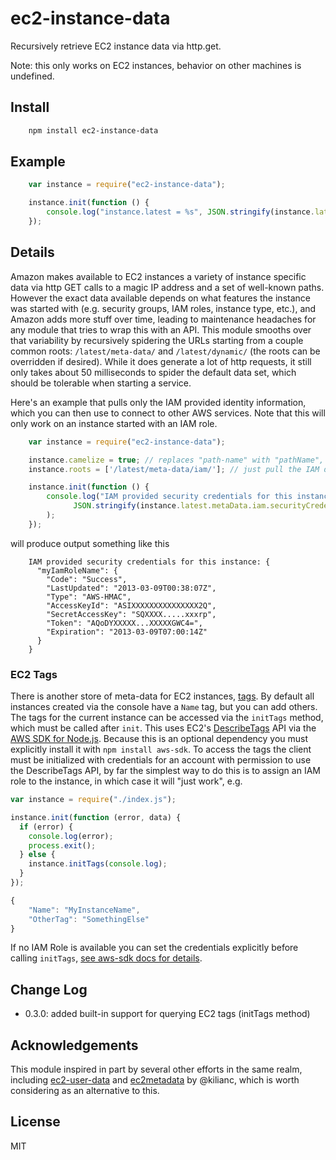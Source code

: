 # ec2-instance-data

Recursively retrieve EC2 instance data via http.get.

Note: this only works on EC2 instances, behavior on other machines is undefined.

## Install

```bash
    npm install ec2-instance-data
```

## Example

```javascript
    var instance = require("ec2-instance-data");

    instance.init(function () {
        console.log("instance.latest = %s", JSON.stringify(instance.latest, null, "  "));
    });
```

## Details

Amazon makes available to EC2 instances a variety of instance specific data via http GET calls to a
magic IP address and a set of well-known paths.  However the exact data available depends on 
what features the instance was started with (e.g. security groups, IAM roles, instance type, etc.),
and Amazon adds more stuff over time, leading to maintenance headaches for any module that tries to wrap
this with an API.  This module smooths over that variability by recursively spidering the URLs starting
from a couple common roots: `/latest/meta-data/` and `/latest/dynamic/` (the roots can be overridden
if desired).  While it does generate a lot of http requests, it still only takes about 50 milliseconds
to spider the default data set, which should be tolerable when starting a service.

Here's an example that pulls only the IAM provided identity information, which you can then use to connect
to other AWS services.  Note that this will only work on an instance started with an IAM role.

```javascript
    var instance = require("ec2-instance-data");

    instance.camelize = true; // replaces "path-name" with "pathName", allowing use of .
    instance.roots = ['/latest/meta-data/iam/']; // just pull the IAM data

    instance.init(function () {
        console.log("IAM provided security credentials for this instance: %s",
              JSON.stringify(instance.latest.metaData.iam.securityCredentials, null, "  ")
        );
    });
```

will produce output something like this

```
    IAM provided security credentials for this instance: {
      "myIamRoleName": {
        "Code": "Success",
        "LastUpdated": "2013-03-09T00:38:07Z",
        "Type": "AWS-HMAC",
        "AccessKeyId": "ASIXXXXXXXXXXXXXXX2Q",
        "SecretAccessKey": "SQXXXX.....xxxrp",
        "Token": "AQoDYXXXXX...XXXXXGWC4=",
        "Expiration": "2013-03-09T07:00:14Z"
      }
    }
```

### EC2 Tags

There is another store of meta-data for EC2 instances, [tags](http://docs.aws.amazon.com/AWSEC2/latest/UserGuide/Using_Tags.html).
By default all instances created via the console have a `Name` tag, but you can add others.  The tags for the current instance
can be accessed via the `initTags` method, which must be called after `init`.  This uses EC2's
[DescribeTags](http://docs.aws.amazon.com/AWSEC2/latest/APIReference/ApiReference-query-DescribeTags.html) API via
the [AWS SDK for Node.js](http://aws.amazon.com/sdkfornodejs/).  Because this is an optional dependency you must explicitly install it with
`npm install aws-sdk`.  To access the tags the client must be initialized with credentials for an account with 
permission to use the DescribeTags API, by far the simplest way to do this is to assign an IAM role to the instance, 
in which case it will "just work", e.g.

```javascript
var instance = require("./index.js");

instance.init(function (error, data) {
  if (error) {
    console.log(error);
    process.exit();
  } else {
    instance.initTags(console.log);
  }
});
```
```javascript
{
    "Name": "MyInstanceName",
    "OtherTag": "SomethingElse"
}
```

If no IAM Role is available you can set the credentials explicitly before calling `initTags`, [see
aws-sdk docs for details](http://docs.aws.amazon.com/AWSJavaScriptSDK/latest/AWS/Credentials.html).

## Change Log

- 0.3.0: added built-in support for querying EC2 tags (initTags method)

## Acknowledgements

This module inspired in part by several other efforts in the same realm,
including [ec2-user-data](https://github.com/jolira/ec2-user-data)
and [ec2metadata](https://github.com/kilianc/node-ec2metadata)
by @kilianc, which is worth considering as an alternative to this.

## License

MIT

